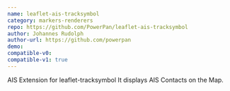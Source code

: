 ```yaml
---
name: leaflet-ais-tracksymbol
category: markers-renderers
repo: https://github.com/PowerPan/leaflet-ais-tracksymbol
author: Johannes Rudolph
author-url: https://github.com/powerpan
demo: 
compatible-v0:
compatible-v1: true
---
```


AIS Extension for leaflet-tracksymbol It displays AIS Contacts on the Map.
